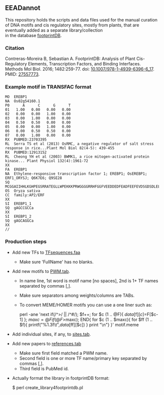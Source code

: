 ## EEADannot

This repository holds the scripts and data files used for the manual curation of DNA motifs and cis regulatory sites, 
mostly from plants, that are eventually added as a separate library/collection  
in the database 
[footprintDB](https://floresta.eead.csic.es/footprintdb).

### Citation

Contreras-Moreira B, Sebastian A. FootprintDB: Analysis of Plant Cis-Regulatory Elements, 
Transcription Factors, and Binding Interfaces. Methods Mol Biol. 2016; 1482:259-77. 
doi: [10.1007/978-1-4939-6396-6_17](https://doi.org/10.1007/978-1-4939-6396-6_17). PMID: [27557773](https://pubmed.ncbi.nlm.nih.gov/27557773).

### Example motif in TRANSFAC format

    MO  EREBP1
    NA  Os02g54160.1
    P0      A      C      G      T
    01   1.00   0.00   0.00   0.00
    02   0.00   0.00   1.00   0.00
    03   0.00   1.00   0.00   0.00
    04   0.50   0.50   0.00   0.00
    05   0.00   0.00   1.00   0.00
    06   0.00   0.50   0.50   0.00
    07   0.00   1.00   0.00   0.00
    RX  PUBMED:23703395
    RL  Serra TS et al (2013) OsRMC, a negative regulator of salt stress response in rice...Plant Mol Biol 82(4-5): 439-455
    RX  PUBMED:12913152
    RL  Cheong YH et al (2003) BWMK1, a rice mitogen-activated protein kinase... Plant Physiol 132(4):1961-72
    XX
    FA  EREBP1
    NA  Ethylene-responsive transcription factor 1; EREBP1; OsEREBP1; ERF1_ORYSJ; Q6K7E6; Q9SE28
    SQ  MCGGAIIHHLKGHPEGSRRATEGLLWPEKKKPRWGGGGRRHFGGFVEEDDEDFEADFEEFEVDSGDSDLELGEEDDDDVVEI...
    OS  Oryza sativa
    CC  family:AP2/ERF
    XX
    SI  EREBP1_1
    SQ  gAGCCGCCa
    XX
    SI  EREBP1_2
    SQ  gAGCAGGCa
    XX
    //

### Production steps

* Add new TFs to [TFsequences.faa](./TFsequences.faa)
  - Make sure 'FullName' has no blanks.

* Add new motifs to [PWM.tab](./PWM.tab).
  - In name line, 1st word is motif name [no spaces], 2nd is 1+ TF names separated by commas [,].
  - Make sure separators among weights/columns are TABs.
  - To convert MEME/HOMER motifs you can use a one liner such as:
  
      perl -ane 'next if(/^>/ || /^#/); $f++; for $c (1 .. @F){ $data[$f][$c]=$F[$c-1] }; $maxc=@F if(@F>$maxc); END{ for $c (1 .. $maxc){ for $ff (1 .. $f){ printf("%1.3f\t",$data[$ff][$c]) } print "\n"} }' motif.meme

* Add individual sites, if any, to [sites.tab](./sites.tab).

* Add new papers to [references.tab](./references.tab)
  - Make sure first field matched a PWM name.
  - Second field is one or more TF name/primary key separated by commas [,].
  - Third field is PubMed id.

* Actually format the library in footprintDB format:

    $ perl create_library4footprintdb.pl

